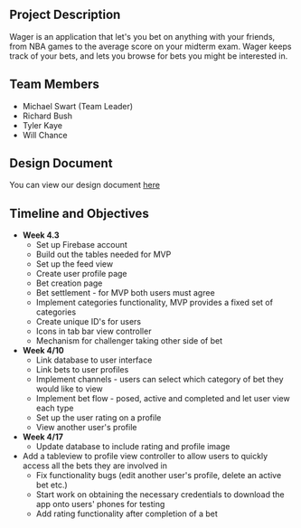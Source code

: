 ## Project Description
Wager is an application that let's you bet on anything with your friends, from NBA games to the average score on your midterm exam. Wager keeps track of your bets, and lets you browse for bets you might be interested in. 

## Team Members
 - Michael Swart (Team Leader)
 - Richard Bush
 - Tyler Kaye
 - Will Chance

## Design Document
You can view our design document [here](designdoc-2.pdf)

## Timeline and Objectives 
- **Week 4.3**
	- Set up Firebase account 
	- Build out the tables needed for MVP 
	- Set up the feed view
	- Create user profile page
	- Bet creation page 
	- Bet settlement - for MVP both users must agree
	- Implement categories functionality, MVP provides a fixed set of categories
	- Create unique ID's for users
	- Icons in tab bar view controller
	- Mechanism for challenger taking other side of bet
- **Week 4/10**
	- Link database to user interface 
	- Link bets to user profiles
	- Implement channels - users can select which category of bet they would like to view
	- Implement bet flow - posed, active and completed and let user view each type
	- Set up the user rating on a profile
	- View another user's profile
- **Week 4/17**
	- Update database to include rating and profile image
- Add a tableview to profile view controller to allow users to quickly access all the bets they are involved in
	- Fix functionality bugs (edit another user's profile, delete an active bet etc.) 
	- Start work on obtaining the necessary credentials to download the app onto users' phones for testing
	- Add rating functionality after completion of a bet

